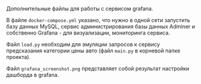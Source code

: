 Дополнительные файлы для работы с сервисом grafana. 

В файле `docker-compose.yml` указано, что нужно в одной сети запустить 
базу данных MySQL, сервис администрирования базы данных Adminer и 
собственно Grafana - для визуализации, мониторинга сервиса.

Файл `load.py` необходим для эмуляции запросов к сервису 
предсказания категории цены авто (файл `main.py` в корневой папке проекта). 

Файл `grafana_screenshot.png` представляет собой результат настройки дашборда в grafana.
